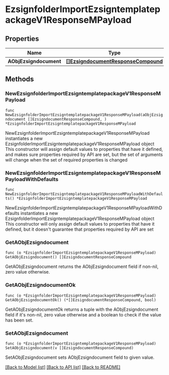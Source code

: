 # EzsignfolderImportEzsigntemplatepackageV1ResponseMPayload

## Properties

Name | Type | Description | Notes
------------ | ------------- | ------------- | -------------
**AObjEzsigndocument** | [**[]EzsigndocumentResponseCompound**](EzsigndocumentResponseCompound.md) |  | 

## Methods

### NewEzsignfolderImportEzsigntemplatepackageV1ResponseMPayload

`func NewEzsignfolderImportEzsigntemplatepackageV1ResponseMPayload(aObjEzsigndocument []EzsigndocumentResponseCompound, ) *EzsignfolderImportEzsigntemplatepackageV1ResponseMPayload`

NewEzsignfolderImportEzsigntemplatepackageV1ResponseMPayload instantiates a new EzsignfolderImportEzsigntemplatepackageV1ResponseMPayload object
This constructor will assign default values to properties that have it defined,
and makes sure properties required by API are set, but the set of arguments
will change when the set of required properties is changed

### NewEzsignfolderImportEzsigntemplatepackageV1ResponseMPayloadWithDefaults

`func NewEzsignfolderImportEzsigntemplatepackageV1ResponseMPayloadWithDefaults() *EzsignfolderImportEzsigntemplatepackageV1ResponseMPayload`

NewEzsignfolderImportEzsigntemplatepackageV1ResponseMPayloadWithDefaults instantiates a new EzsignfolderImportEzsigntemplatepackageV1ResponseMPayload object
This constructor will only assign default values to properties that have it defined,
but it doesn't guarantee that properties required by API are set

### GetAObjEzsigndocument

`func (o *EzsignfolderImportEzsigntemplatepackageV1ResponseMPayload) GetAObjEzsigndocument() []EzsigndocumentResponseCompound`

GetAObjEzsigndocument returns the AObjEzsigndocument field if non-nil, zero value otherwise.

### GetAObjEzsigndocumentOk

`func (o *EzsignfolderImportEzsigntemplatepackageV1ResponseMPayload) GetAObjEzsigndocumentOk() (*[]EzsigndocumentResponseCompound, bool)`

GetAObjEzsigndocumentOk returns a tuple with the AObjEzsigndocument field if it's non-nil, zero value otherwise
and a boolean to check if the value has been set.

### SetAObjEzsigndocument

`func (o *EzsignfolderImportEzsigntemplatepackageV1ResponseMPayload) SetAObjEzsigndocument(v []EzsigndocumentResponseCompound)`

SetAObjEzsigndocument sets AObjEzsigndocument field to given value.



[[Back to Model list]](../README.md#documentation-for-models) [[Back to API list]](../README.md#documentation-for-api-endpoints) [[Back to README]](../README.md)


